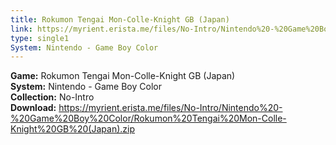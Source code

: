 ```yaml
---
title: Rokumon Tengai Mon-Colle-Knight GB (Japan)
link: https://myrient.erista.me/files/No-Intro/Nintendo%20-%20Game%20Boy%20Color/Rokumon%20Tengai%20Mon-Colle-Knight%20GB%20(Japan).zip
type: single1
System: Nintendo - Game Boy Color
---
```

<b>Game:</b> Rokumon Tengai Mon-Colle-Knight GB (Japan)<br>
<b>System:</b> Nintendo - Game Boy Color<br>
<b>Collection:</b> No-Intro<br>
<b>Download:</b> https://myrient.erista.me/files/No-Intro/Nintendo%20-%20Game%20Boy%20Color/Rokumon%20Tengai%20Mon-Colle-Knight%20GB%20(Japan).zip